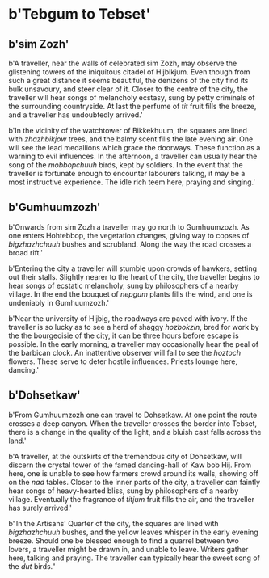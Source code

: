 # b'Tebgum to Tebset'

## b'sim Zozh'
b'A traveller, near the walls of celebrated sim Zozh, may observe the glistening towers of the iniquitous citadel of Hijbikjum. Even though from such a great distance it seems beautiful, the denizens of the city find its bulk unsavoury, and steer clear of it. Closer to the centre of the city, the traveller will hear songs of melancholy ecstasy, sung by petty criminals of the surrounding countryside. At last the perfume of *tit* fruit fills the breeze, and a traveller has undoubtedly arrived.'

b'In the vicinity of the watchtower of Bikkekhuum, the squares are lined with *zhazhbikjow* trees, and the balmy scent fills the late evening air. One will see the lead medallions which grace the doorways. These function as a warning to evil influences. In the afternoon, a traveller can usually hear the song of the *mobbopchuuh* birds, kept by soldiers. In the event that the traveller is fortunate enough to encounter labourers talking, it may be a most instructive experience. The idle rich teem here, praying and singing.'

## b'Gumhuumzozh'
b'Onwards from sim Zozh a traveller may go north to Gumhuumzozh. As one enters Hohtebbop, the vegetation changes, giving way to copses of *bigzhazhchuuh* bushes and scrubland. Along the way the road crosses a broad rift.'

b'Entering the city a traveller will stumble upon crowds of hawkers, setting out their stalls. Slightly nearer to the heart of the city, the traveller begins to hear songs of ecstatic melancholy, sung by philosophers of a nearby village. In the end the bouquet of *nepgum* plants fills the wind, and one is undeniably in Gumhuumzozh.'

b'Near the university of Hijbig, the roadways are paved with ivory. If the traveller is so lucky as to see a herd of shaggy *hozbokzin*, bred for work by the the bourgeoisie of the city, it can be three hours before escape is possible. In the early morning, a traveller may occasionally hear the peal of the barbican clock. An inattentive observer will fail to see the *hoztoch* flowers. These serve to deter hostile influences. Priests lounge here, dancing.'

## b'Dohsetkaw'
b'From Gumhuumzozh one can travel to Dohsetkaw. At one point the route crosses a deep canyon. When the traveller crosses the border into Tebset, there is a change in the quality of the light, and a bluish cast falls across the land.'

b'A traveller, at the outskirts of the tremendous city of Dohsetkaw, will discern the crystal tower of the famed dancing-hall of Kaw bob Hij. From here, one is unable to see how farmers crowd around its walls, showing off on the *nad* tables. Closer to the inner parts of the city, a traveller can faintly hear songs of heavy-hearted bliss, sung by philosophers of a nearby village. Eventually the fragrance of *titjum* fruit fills the air, and the traveller has surely arrived.'

b"In the Artisans' Quarter of the city, the squares are lined with *bigzhazhchuuh* bushes, and the yellow leaves whisper in the early evening breeze. Should one be blessed enough to find a quarrel between two lovers, a traveller might be drawn in, and unable to leave. Writers gather here, talking and praying. The traveller can typically hear the sweet song of the *dut* birds."

